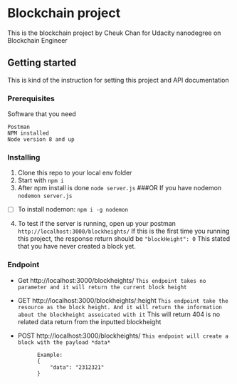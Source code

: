 # Blockchain project

This is the blockchain project by Cheuk Chan for Udacity nanodegree on Blockchain Engineer

## Getting started

This is kind of the instruction for setting this project and API documentation

### Prerequisites

Software that you need

```
Postman
NPM installed
Node version 8 and up
```

### Installing

1. Clone this repo to your local env folder
2. Start with
   `npm i`
3. After npm install is done
   `node server.js`
   ###OR
   If you have nodemon
   `nodemon server.js`

- [ ] To install nodemon:
      `npm i -g nodemon`

4. To test if the server is running, open up your postman
   `http://localhost:3000/blockheights/`
   If this is the first time you running this project, the response return should be
   `"blockHeight": 0`
   This stated that you have never created a block yet.

### Endpoint

- Get http://localhost:3000/blockheights/
  `This endpoint takes no parameter and it will return the current block height`
- GET http://localhost:3000/blockheights/:height
  `This endpoint take the resource as the block height. And it will return the information about the blockheight assoicated with it`
  This will return 404 is no related data return from the inputted blockheight
- POST http://localhost:3000/blockheights/
  `This endpoint will create a block with the payload *data*`

      		Example:
      		{
      		    "data": "2312321"
      		}
